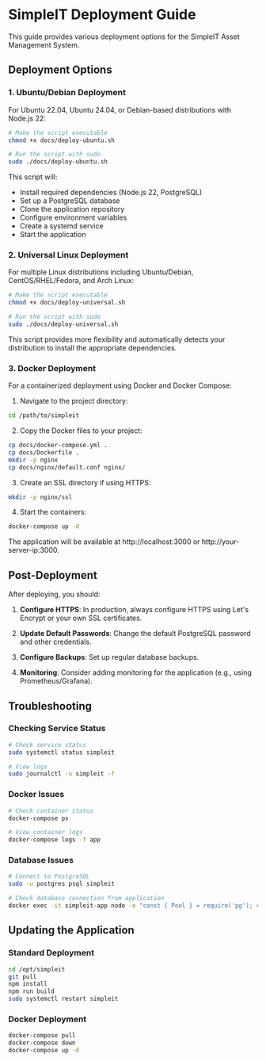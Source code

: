 # SimpleIT Deployment Guide

This guide provides various deployment options for the SimpleIT Asset Management System.

## Deployment Options

### 1. Ubuntu/Debian Deployment

For Ubuntu 22.04, Ubuntu 24.04, or Debian-based distributions with Node.js 22:

```bash
# Make the script executable
chmod +x docs/deploy-ubuntu.sh

# Run the script with sudo
sudo ./docs/deploy-ubuntu.sh
```

This script will:
- Install required dependencies (Node.js 22, PostgreSQL)
- Set up a PostgreSQL database
- Clone the application repository
- Configure environment variables
- Create a systemd service
- Start the application

### 2. Universal Linux Deployment

For multiple Linux distributions including Ubuntu/Debian, CentOS/RHEL/Fedora, and Arch Linux:

```bash
# Make the script executable
chmod +x docs/deploy-universal.sh

# Run the script with sudo
sudo ./docs/deploy-universal.sh
```

This script provides more flexibility and automatically detects your distribution to install the appropriate dependencies.

### 3. Docker Deployment

For a containerized deployment using Docker and Docker Compose:

1. Navigate to the project directory:
```bash
cd /path/to/simpleit
```

2. Copy the Docker files to your project:
```bash
cp docs/docker-compose.yml .
cp docs/Dockerfile .
mkdir -p nginx
cp docs/nginx/default.conf nginx/
```

3. Create an SSL directory if using HTTPS:
```bash
mkdir -p nginx/ssl
```

4. Start the containers:
```bash
docker-compose up -d
```

The application will be available at http://localhost:3000 or http://your-server-ip:3000.

## Post-Deployment

After deploying, you should:

1. **Configure HTTPS**: In production, always configure HTTPS using Let's Encrypt or your own SSL certificates.

2. **Update Default Passwords**: Change the default PostgreSQL password and other credentials.

3. **Configure Backups**: Set up regular database backups.

4. **Monitoring**: Consider adding monitoring for the application (e.g., using Prometheus/Grafana).

## Troubleshooting

### Checking Service Status

```bash
# Check service status
sudo systemctl status simpleit

# View logs
sudo journalctl -u simpleit -f
```

### Docker Issues

```bash
# Check container status
docker-compose ps

# View container logs
docker-compose logs -f app
```

### Database Issues

```bash
# Connect to PostgreSQL
sudo -u postgres psql simpleit

# Check database connection from application
docker exec -it simpleit-app node -e "const { Pool } = require('pg'); const pool = new Pool({connectionString: process.env.DATABASE_URL}); pool.query('SELECT NOW()', (err, res) => { console.log(err, res); pool.end(); });"
```

## Updating the Application

### Standard Deployment

```bash
cd /opt/simpleit
git pull
npm install
npm run build
sudo systemctl restart simpleit
```

### Docker Deployment

```bash
docker-compose pull
docker-compose down
docker-compose up -d
```